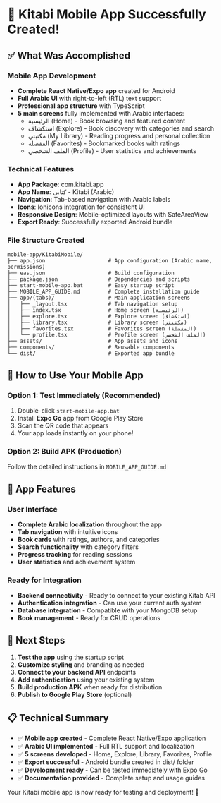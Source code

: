 # 🎉 Kitabi Mobile App Successfully Created!

## ✅ What Was Accomplished

### Mobile App Development
- **Complete React Native/Expo app** created for Android
- **Full Arabic UI** with right-to-left (RTL) text support
- **Professional app structure** with TypeScript
- **5 main screens** fully implemented with Arabic interfaces:
  - الرئيسية (Home) - Book browsing and featured content
  - استكشاف (Explore) - Book discovery with categories and search
  - مكتبتي (My Library) - Reading progress and personal collection
  - المفضلة (Favorites) - Bookmarked books with ratings
  - الملف الشخصي (Profile) - User statistics and achievements

### Technical Features
- **App Package**: com.kitabi.app
- **App Name**: كتابي - Kitabi (Arabic)
- **Navigation**: Tab-based navigation with Arabic labels
- **Icons**: Ionicons integration for consistent UI
- **Responsive Design**: Mobile-optimized layouts with SafeAreaView
- **Export Ready**: Successfully exported Android bundle

### File Structure Created
```
mobile-app/KitabiMobile/
├── app.json                    # App configuration (Arabic name, permissions)
├── eas.json                    # Build configuration
├── package.json                # Dependencies and scripts
├── start-mobile-app.bat        # Easy startup script
├── MOBILE_APP_GUIDE.md         # Complete installation guide
├── app/(tabs)/                 # Main application screens
│   ├── _layout.tsx             # Tab navigation setup
│   ├── index.tsx               # Home screen (الرئيسية)
│   ├── explore.tsx             # Explore screen (استكشاف)
│   ├── library.tsx             # Library screen (مكتبتي)
│   ├── favorites.tsx           # Favorites screen (المفضلة)
│   └── profile.tsx             # Profile screen (الملف الشخصي)
├── assets/                     # App assets and icons
├── components/                 # Reusable components
└── dist/                       # Exported app bundle
```

## 🚀 How to Use Your Mobile App

### Option 1: Test Immediately (Recommended)
1. Double-click `start-mobile-app.bat`
2. Install **Expo Go** app from Google Play Store
3. Scan the QR code that appears
4. Your app loads instantly on your phone!

### Option 2: Build APK (Production)
Follow the detailed instructions in `MOBILE_APP_GUIDE.md`

## 📱 App Features

### User Interface
- **Complete Arabic localization** throughout the app
- **Tab navigation** with intuitive icons
- **Book cards** with ratings, authors, and categories
- **Search functionality** with category filters
- **Progress tracking** for reading sessions
- **User statistics** and achievement system

### Ready for Integration
- **Backend connectivity** - Ready to connect to your existing Kitab API
- **Authentication integration** - Can use your current auth system
- **Database integration** - Compatible with your MongoDB setup
- **Book management** - Ready for CRUD operations

## 🎯 Next Steps

1. **Test the app** using the startup script
2. **Customize styling** and branding as needed
3. **Connect to your backend API** endpoints
4. **Add authentication** using your existing system
5. **Build production APK** when ready for distribution
6. **Publish to Google Play Store** (optional)

## 📋 Technical Summary

- ✅ **Mobile app created** - Complete React Native/Expo application
- ✅ **Arabic UI implemented** - Full RTL support and localization
- ✅ **5 screens developed** - Home, Explore, Library, Favorites, Profile
- ✅ **Export successful** - Android bundle created in dist/ folder
- ✅ **Development ready** - Can be tested immediately with Expo Go
- ✅ **Documentation provided** - Complete setup and usage guides

Your Kitabi mobile app is now ready for testing and deployment! 🎊
